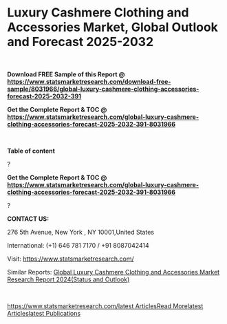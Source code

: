 <h1>Luxury Cashmere Clothing and Accessories Market, Global Outlook and Forecast 2025-2032</h1><br/><p><strong>Download FREE Sample of this Report @ <a href="https://www.statsmarketresearch.com/download-free-sample/8031966/global-luxury-cashmere-clothing-accessories-forecast-2025-2032-391">https://www.statsmarketresearch.com/download-free-sample/8031966/global-luxury-cashmere-clothing-accessories-forecast-2025-2032-391</a></strong></p>
 
 
 
 <div><b>Get the Complete Report & TOC @ <a href="https://www.statsmarketresearch.com/global-luxury-cashmere-clothing-accessories-forecast-2025-2032-391-8031966">https://www.statsmarketresearch.com/global-luxury-cashmere-clothing-accessories-forecast-2025-2032-391-8031966</a></b></div>
 
 
 
 <p><br />
 
 <b>Table of content</b></p>
 
 
 
 <p>? </p>
 
 
 
 <div><b>Get the Complete Report & TOC @ <a href="https://www.statsmarketresearch.com/global-luxury-cashmere-clothing-accessories-forecast-2025-2032-391-8031966">https://www.statsmarketresearch.com/global-luxury-cashmere-clothing-accessories-forecast-2025-2032-391-8031966</a></b></div>
 
 
 
 <p>? </p>
 
 
 
 <p><b>CONTACT US:</b><br />
 
 276 5th Avenue, New York , NY 10001,United States<br />
 
 International: (+1) 646 781 7170 / +91 8087042414<br />
 
 Visit: <a href="https://www.statsmarketresearch.com/">https://www.statsmarketresearch.com/</a><br />
 
 Similar Reports: <a href="https://www.statsmarketresearch.com/global-luxury-cashmere-clothing-accessories-forecast-2025-2032-391-8031966">Global Luxury Cashmere Clothing and Accessories Market Research Report 2024(Status and Outlook)</a><br />
 
 <br />
 
 <a href="https://gyeongbokgung.com">https://www.statsmarketresearch.com/</a><a href="https://hallyeomaritime.com">latest Articles</a><a href="https://jingwansa.com">Read More</a><a href="https://nguoiviet.jp/">latest Articles</a><a href="https://www.intelmarketresearch.com/">latest Publications</a></p>